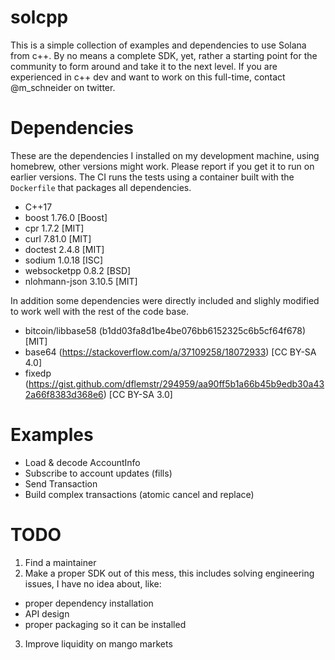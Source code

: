 # solcpp

This is a simple collection of examples and dependencies to use Solana from c++.
By no means a complete SDK, yet, rather a starting point for the community to
form around and take it to the next level. If you are experienced in c++ dev and
want to work on this full-time, contact @m_schneider on twitter.

# Dependencies

These are the dependencies I installed on my development machine, using
homebrew, other versions might work. Please report if you get it to run on
earlier versions. The CI runs the tests using a container built with the
`Dockerfile` that packages all dependencies.

- C++17
- boost 1.76.0 [Boost]
- cpr 1.7.2 [MIT]
- curl 7.81.0 [MIT]
- doctest 2.4.8 [MIT]
- sodium 1.0.18 [ISC]
- websocketpp 0.8.2 [BSD]
- nlohmann-json 3.10.5 [MIT]

In addition some dependencies were directly included and slighly modified to
work well with the rest of the code base.

- bitcoin/libbase58 (b1dd03fa8d1be4be076bb6152325c6b5cf64f678) [MIT]
- base64 (https://stackoverflow.com/a/37109258/18072933) [CC BY-SA 4.0]
- fixedp
  (https://gist.github.com/dflemstr/294959/aa90ff5b1a66b45b9edb30a432a66f8383d368e6)
  [CC BY-SA 3.0]

# Examples

- Load & decode AccountInfo
- Subscribe to account updates (fills)
- Send Transaction
- Build complex transactions (atomic cancel and replace)

# TODO

1. Find a maintainer
2. Make a proper SDK out of this mess, this includes solving engineering issues,
   I have no idea about, like:

- proper dependency installation
- API design
- proper packaging so it can be installed

3. Improve liquidity on mango markets
